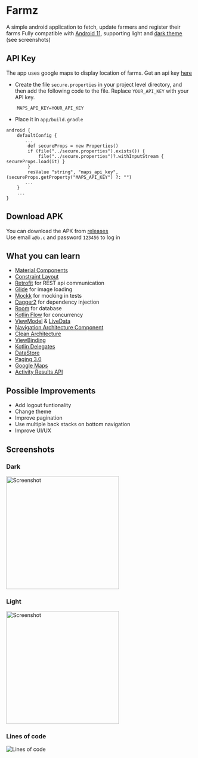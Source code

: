 # Farmz
A simple android application to fetch, update farmers and register their farms
Fully compatible with [Android 11][android-q], supporting light and [dark theme][dark-theme] (see screenshots)

## API Key
The app uses google maps to display location of farms. Get an api key [here](https://developers.google.com/maps/documentation/android-sdk/get-api-key) <br/>

* Create the file `secure.properties` in your project level directory, and then add the following code to the file. Replace `YOUR_API_KEY` with your API key.
```
    MAPS_API_KEY=YOUR_API_KEY

```

* Place it in `app/build.gradle`
```
android {
    defaultConfig {
       ...
        def secureProps = new Properties()
        if (file("../secure.properties").exists()) {
            file("../secure.properties")?.withInputStream { secureProps.load(it) }
        }
        resValue "string", "maps_api_key", (secureProps.getProperty("MAPS_API_KEY") ?: "")
       ...
    }
    ...
}
```

## Download APK
You can download the APK from [releases](https://play.google.com/store/apps/details?id=com.momentolabs.app.security.applocker&hl=en) <br/>
Use email `a@b.c` and password `123456` to log in


## What you can learn
* [Material Components][material]
* [Constraint Layout][constraint-layout]
* [Retrofit][retrofit] for REST api communication
* [Glide][glide] for image loading
* [Mockk][mockk] for mocking in tests
* [Dagger2][dagger2] for dependency injection
* [Room][room] for database
* [Kotlin Flow][flow] for concurrency
* [ViewModel][viewmodel] & [LiveData][livedata]
* [Navigation Architecture Component][nav]
* [Clean Architecture][clean-arch]
* [ViewBinding][viewbinding]
* [Kotlin Delegates][delegates]
* [DataStore][datastore]
* [Paging 3.0][paging-3]
* [Google Maps][maps]
* [Activity Results API][results]




[mockwebserver]: https://github.com/square/okhttp/tree/master/mockwebserver
[androidx]: https://developer.android.com/jetpack/androidx
[arch]: https://developer.android.com/arch
[espresso]: https://google.github.io/android-testing-support-library/docs/espresso/
[retrofit]: http://square.github.io/retrofit
[glide]: https://github.com/bumptech/glide
[mockk]: https://github.com/mockk/mockk
[dagger2]: https://github.com/google/dagger
[kotlin]: https://developer.android.com/kotlin
[material]: https://github.com/material-components/material-components-android/
[android-q]: https://developer.android.com/preview
[dark-theme]: https://developer.android.com/preview/features/darktheme
[constraint-layout]: https://developer.android.com/reference/android/support/constraint/ConstraintLayout
[rxjava2]: https://github.com/ReactiveX/RxJava
[room]: https://developer.android.com/topic/libraries/architecture/room
[paging-3]:https://developer.android.com/topic/libraries/architecture/paging/v3-overview
[maps]:https://developers.google.com/maps/documentation/android-sdk/overview
[livedata]:https://developer.android.com/topic/libraries/architecture/livedata
[viewmodel]:https://developer.android.com/topic/libraries/architecture/viewmodel
[datastore]:https://developer.android.com/topic/libraries/architecture/datastore
[flow]:https://kotlinlang.org/docs/reference/coroutines/flow.html
[clean-arch]:https://blog.cleancoder.com/uncle-bob/2012/08/13/the-clean-architecture.html
[nav]:https://developer.android.com/guide/navigation/navigation-getting-started
[viewbinding]:https://developer.android.com/topic/libraries/view-binding
[delegates]:https://kotlinlang.org/docs/reference/delegated-properties.html
[results]:https://developer.android.com/training/basics/intents/result


## Possible Improvements
- Add logout funtionality
- Change theme
- Improve pagination
- Use multiple back stacks on bottom navigation
- Improve UI/UX


## Screenshots
### Dark
<img src="https://user-images.githubusercontent.com/25648077/96524630-b4917200-1270-11eb-8d97-68abf65d5619.gif" width="302" alt="Screenshot">

### Light
<img src="https://user-images.githubusercontent.com/25648077/96524147-5fa12c00-126f-11eb-9cc0-803126c99647.gif" width="302" alt="Screenshot">


### Lines of code
<img src="https://user-images.githubusercontent.com/25648077/96524965-911af700-1271-11eb-8bbf-ea788f53f1ba.png" alt="Lines of code">